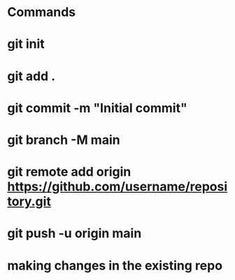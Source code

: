 # Commands
# git init
# git add .
# git commit -m "Initial commit"
# git branch -M main
# git remote add origin https://github.com/username/repository.git
# git push -u origin main


# making changes in the existing repo
